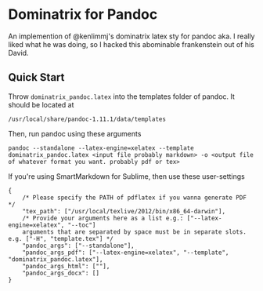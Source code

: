 # Dominatrix for Pandoc

An implemention of @kenlimmj's dominatrix latex sty for pandoc aka. I really liked what he was doing, so I hacked this abominable frankenstein out of his David.

## Quick Start

Throw `dominatrix_pandoc.latex` into the templates folder of pandoc. It should be located at 

`/usr/local/share/pandoc-1.11.1/data/templates`

Then, run pandoc using these arguments

`pandoc --standalone --latex-engine=xelatex --template dominatrix_pandoc.latex <input file probably markdown> -o <output file of whatever format you want. probably pdf or tex>`

If you're using SmartMarkdown for Sublime, then use these user-settings

```
{
    /* Please specify the PATH of pdflatex if you wanna generate PDF */
    "tex_path": ["/usr/local/texlive/2012/bin/x86_64-darwin"],
    /* Provide your arguments here as a list e.g.: ["--latex-engine=xelatex", "--toc"]
    arguments that are separated by space must be in separate slots. e.g. ["-H", "template.tex"] */
    "pandoc_args": ["--standalone"],
    "pandoc_args_pdf": ["--latex-engine=xelatex", "--template", "dominatrix_pandoc.latex"],
    "pandoc_args_html": [""],
    "pandoc_args_docx": []
}
```